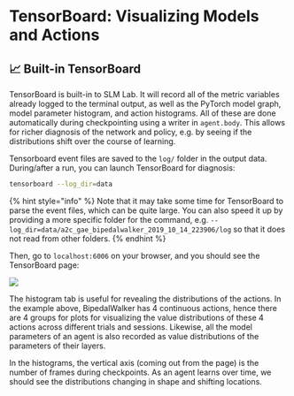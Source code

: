 # TensorBoard: Visualizing Models and Actions

## 📈 Built-in TensorBoard

TensorBoard is built-in to SLM Lab. It will record all of the metric variables already logged to the terminal output, as well as the PyTorch model graph, model parameter histogram, and action histograms. All of these are done automatically during checkpointing using a writer in `agent.body`. This allows for richer diagnosis of the network and policy, e.g. by seeing if the distributions shift over the course of learning.

Tensorboard event files are saved to the `log/` folder in the output data. During/after a run, you can launch TensorBoard for diagnosis:

```bash
tensorboard --log_dir=data
```

{% hint style="info" %}
Note that it may take some time for TensorBoard to parse the event files, which can be quite large. You can also speed it up by providing a more specific folder for the command, e.g. `--log_dir=data/a2c_gae_bipedalwalker_2019_10_14_223906/log` so that it does not read from other folders.
{% endhint %}

Then, go to `localhost:6006` on your browser, and you should see the TensorBoard page:

![](https://user-images.githubusercontent.com/8209263/66803221-d9bc0980-eed3-11e9-92b8-0e5cd42a6eab.png)

The histogram tab is useful for revealing the distributions of the actions. In the example above, BipedalWalker has 4 continuous actions, hence there are 4 groups for plots for visualizing the value distributions of these 4 actions across different trials and sessions. Likewise, all the model parameters of an agent is also recorded as value distributions of the parameters of their layers.

In the histograms, the vertical axis \(coming out from the page\) is the number of frames during checkpoints. As an agent learns over time, we should see the distributions changing in shape and shifting locations.

